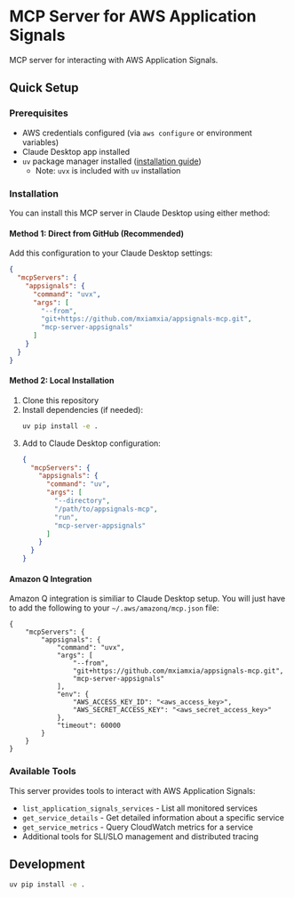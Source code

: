 # MCP Server for AWS Application Signals

MCP server for interacting with AWS Application Signals.

## Quick Setup

### Prerequisites
- AWS credentials configured (via `aws configure` or environment variables)
- Claude Desktop app installed
- `uv` package manager installed ([installation guide](https://docs.astral.sh/uv/getting-started/installation/))
  - Note: `uvx` is included with `uv` installation

### Installation

You can install this MCP server in Claude Desktop using either method:

#### Method 1: Direct from GitHub (Recommended)
Add this configuration to your Claude Desktop settings:

```json
{
  "mcpServers": {
    "appsignals": {
      "command": "uvx",
      "args": [
        "--from",
        "git+https://github.com/mxiamxia/appsignals-mcp.git",
        "mcp-server-appsignals"
      ]
    }
  }
}
```

#### Method 2: Local Installation
1. Clone this repository
2. Install dependencies (if needed):
   ```bash
   uv pip install -e .
   ```
3. Add to Claude Desktop configuration:
   ```json
   {
     "mcpServers": {
       "appsignals": {
         "command": "uv",
         "args": [
           "--directory",
           "/path/to/appsignals-mcp",
           "run",
           "mcp-server-appsignals"
         ]
       }
     }
   }
   ```

#### Amazon Q Integration
Amazon Q integration is similiar to Claude Desktop setup. You will just have to 
add the following to your `~/.aws/amazonq/mcp.json` file:
```
{
    "mcpServers": {
        "appsignals": {
            "command": "uvx",
            "args": [
                "--from",
                "git+https://github.com/mxiamxia/appsignals-mcp.git",
                "mcp-server-appsignals"
            ],
            "env": {
                "AWS_ACCESS_KEY_ID": "<aws_access_key>",
                "AWS_SECRET_ACCESS_KEY": "<aws_secret_access_key>"
            },
            "timeout": 60000
        }
    }
}
```

### Available Tools

This server provides tools to interact with AWS Application Signals:
- `list_application_signals_services` - List all monitored services
- `get_service_details` - Get detailed information about a specific service
- `get_service_metrics` - Query CloudWatch metrics for a service
- Additional tools for SLI/SLO management and distributed tracing

## Development

```bash
uv pip install -e .
```
